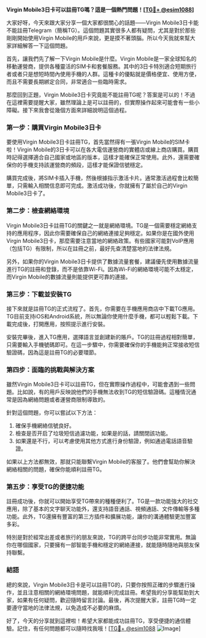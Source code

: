 **Virgin Mobile3日卡可以註冊TG嗎？這是一個熱門問題！[[TG💪+ @esim1088](https://t.me/s/esim1088)]**

大家好呀，今天來跟大家分享一個大家都很關心的話題——Virgin Mobile3日卡能不能註冊Telegram（簡稱TG）。這個問題其實很多人都有疑問，尤其是對於那些剛剛開始使用Virgin Mobile的用戶來說，更是摸不著頭腦。所以今天我就來幫大家詳細解答一下這個問題。

首先，讓我們先了解一下Virgin Mobile是什麼。Virgin Mobile是一家全球知名的移動運營商，提供各種靈活的SIM卡和套餐服務。其中的3日卡特別適合短期旅行者或者只是想短時間內使用手機的人群。這種卡的優點就是價格便宜、使用方便，而且不需要長期綁定合同，非常適合一些臨時需求。

那麼回到正題，Virgin Mobile3日卡究竟能不能註冊TG呢？答案是可以的！不過在這裡需要提醒大家，雖然理論上是可以註冊的，但實際操作起來可能會有一些小障礙。接下來我會從幾個方面來詳細說明這個過程。

### **第一步：購買Virgin Mobile3日卡**
要使用Virgin Mobile3日卡註冊TG，首先當然得有一張Virgin Mobile的SIM卡啦！Virgin Mobile的3日卡可以在各大電信運營商的實體店或線上商店購買。購買時記得選擇適合自己國家或地區的版本，這樣才能確保正常使用。此外，還需要確保你的手機支持該運營商的頻段，這樣才能保證信號穩定。

購買完成後，將SIM卡插入手機，然後根據指示激活卡片。通常激活過程會比較簡單，只需輸入相關信息即可完成。激活成功後，你就擁有了屬於自己的Virgin Mobile3日卡了。

### **第二步：檢查網絡環境**
Virgin Mobile3日卡註冊TG的關鍵之一就是網絡環境。TG是一個需要穩定網絡支持的應用程序，因此你需要確保自己的網絡連接足夠穩定。如果你是在國外使用Virgin Mobile3日卡，那麼需要注意當地的網絡政策。有些國家可能對VoIP應用（包括TG）有限制，所以在註冊之前，最好先查清楚當地的法律法規。

另外，如果你的Virgin Mobile3日卡提供了數據流量套餐，建議優先使用數據流量進行TG的註冊和登錄，而不是依靠Wi-Fi。因為Wi-Fi的網絡環境可能不太穩定，而Virgin Mobile的數據流量則能提供更可靠的連接。

### **第三步：下載並安裝TG**
接下來就是註冊TG的正式流程了。首先，你需要在手機應用商店中下載TG應用。TG目前支持iOS和Android系統，所以無論你使用什麼手機，都可以輕鬆下載。下載完成後，打開應用，按照提示進行安裝。

安裝完畢後，進入TG應用，選擇語言並創建新的賬戶。TG的註冊過程相對簡單，只需要輸入手機號碼即可。在這一步驟中，你需要確保你的手機能夠正常接收短信驗證碼，因為這是註冊TG的必要環節。

### **第四步：面臨的挑戰與解決方案**
雖然Virgin Mobile3日卡可以註冊TG，但在實際操作過程中，可能會遇到一些問題。比如說，有的用戶反映說他們的手機無法收到TG的短信驗證碼。這種情況通常是因為網絡問題或者運營商限制導致的。

針對這個問題，你可以嘗試以下方法：
1. 確保手機網絡信號良好。
2. 檢查是否开启了垃圾短信過濾功能，如果是的話，請關閉該功能。
3. 如果還是不行，可以考慮使用其他方式進行身份驗證，例如通過電話語音驗證。

如果以上方法都無效，那就只能聯繫Virgin Mobile的客服了。他們會幫助你解決網絡相關的問題，確保你能順利註冊TG。

### **第五步：享受TG的便捷功能**
註冊成功後，你就可以開始享受TG帶來的種種便利了。TG是一款功能強大的社交應用，除了基本的文字聊天功能外，還支持語音通話、視頻通話、文件傳輸等多種功能。此外，TG還擁有豐富的第三方插件和擴展功能，讓你的溝通體驗更加豐富多彩。

特別是對於經常出差或者旅行的朋友來說，TG的跨平台同步功能非常實用。無論你在哪個國家，只要擁有一部智能手機和穩定的網絡連接，就能隨時隨地與朋友保持聯繫。

### **結語**
總的來說，Virgin Mobile3日卡是可以註冊TG的，只要你按照正確的步驟進行操作，並且注意相關的網絡環境問題，就能順利完成註冊。希望我的分享能幫助到大家，如果有任何疑問，歡迎隨時留言討論。最後，再次提醒大家，註冊TG時一定要遵守當地的法律法規，以免造成不必要的麻煩。

好了，今天的分享就到這裡啦！希望大家都能成功註冊TG，享受便捷的通信體驗。記住，有任何問題都可以隨時找我哦！[[TG💪+ @esim1088](https://t.me/s/esim1088) ![Image](https://i.postimg.cc/4NQfJmqS/Snipaste-2025-05-13-00-14-12.png)]